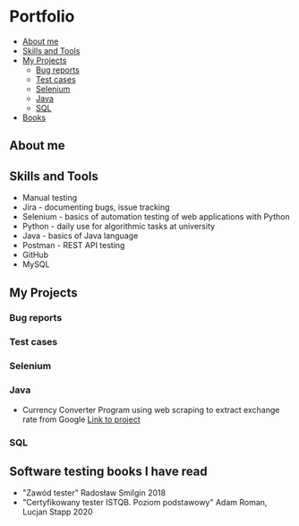 # Portfolio

- [About me](#about-me)
- [Skills and Tools](#skills-and-tools)
- [My Projects](#my-projects)
  * [Bug reports](#bug-reports)
  * [Test cases](#test-cases)
  * [Selenium](#selenium)
  * [Java](#java)
  * [SQL](#sql)
- [Books](#software-testing-books-i-have-read)

## About me

## Skills and Tools
- Manual testing
- Jira - documenting bugs, issue tracking 
- Selenium - basics of automation testing of web applications with Python
- Python - daily use for algorithmic tasks at university
- Java - basics of Java language
- Postman - REST API testing
- GitHub
- MySQL

## My Projects
### Bug reports
### Test cases
### Selenium
### Java
- Currency Converter Program using web scraping to extract exchange rate from Google [Link to project](https://github.com/MichalCiesiolka/currencyConverter)
### SQL

## Software testing books I have read
- "Zawód tester" Radosław Smilgin 2018
- "Certyfikowany tester ISTQB. Poziom podstawowy" Adam Roman, Lucjan Stapp 2020
